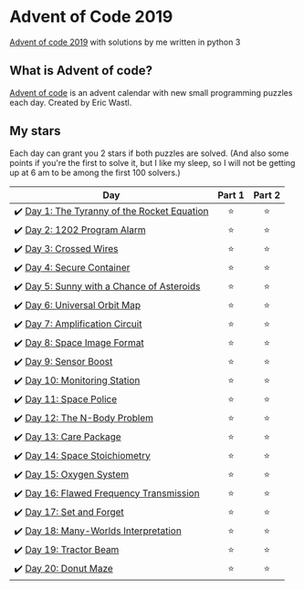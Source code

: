 # Advent of Code 2019
[Advent of code 2019](https://adventofcode.com/2019) with solutions by me written in python 3

## What is Advent of code?
[Advent of code](https://adventofcode.com/) is an advent calendar with new small programming puzzles each day. Created by Eric Wastl.

## My stars
Each day can grant you 2 stars if both puzzles are solved. (And also some points if you're the first to solve it, but I like my sleep, so I will not be getting up at 6 am to be among the first 100 solvers.)

| Day | Part 1 | Part 2 |
|---|:----:|:---:|
|✔️ [Day 1: The Tyranny of the Rocket Equation](01)  | ⭐️ | ⭐️ |
|✔️ [Day 2: 1202 Program Alarm](02)  | ⭐️ | ⭐️|
|✔️ [Day 3: Crossed Wires](03)   | ⭐️ |⭐️  |
|✔️ [Day 4: Secure Container](04)   | ⭐️ | ⭐️ |
|✔️ [Day 5: Sunny with a Chance of Asteroids](05)   | ⭐️ | ⭐️ |
|✔️ [Day 6: Universal Orbit Map](06)   | ⭐️ |⭐️  |
|✔️ [Day 7: Amplification Circuit](07)   | ⭐️ | ⭐️|
|✔️ [Day 8: Space Image Format](08)   | ⭐️ | ⭐️|
|✔️ [Day 9: Sensor Boost](09)   | ⭐️ | ⭐️|
|✔️ [Day 10: Monitoring Station](10)   | ⭐️ | ⭐️|
|✔️ [Day 11: Space Police](11)   | ⭐️ | ⭐️|
|✔️ [Day 12: The N-Body Problem](12)   | ⭐️ | ⭐️|
|✔️ [Day 13: Care Package](13)  | ⭐️ | ⭐️|
|✔️ [Day 14: Space Stoichiometry](14) | ⭐️ | ⭐️|
|✔️ [Day 15: Oxygen System](15)   | ⭐️ | ⭐️|
|✔️ [Day 16: Flawed Frequency Transmission](16)   | ⭐️ |⭐️ |
|✔️ [Day 17: Set and Forget](17)   | ⭐️ | ⭐️|
|✔️ [Day 18: Many-Worlds Interpretation](18)  |⭐️ | ⭐️|
|✔️ [Day 19: Tractor Beam](19)   | ⭐️ | ⭐️|
|✔️ [Day 20: Donut Maze](20)   | ⭐️ |⭐️|

